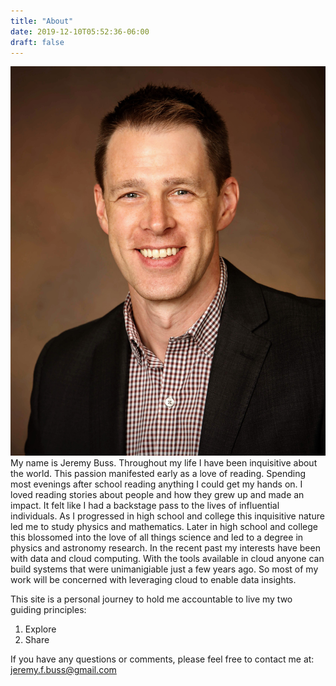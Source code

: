 ```yaml
---
title: "About"
date: 2019-12-10T05:52:36-06:00
draft: false
---
```


![Headshot](/static/img/about/jb_headshot.jpg)
My name is Jeremy Buss. Throughout my life I have been inquisitive about the world.
This passion manifested early as a love of reading. Spending most evenings after school reading anything I could get my hands on.
I loved reading stories about people and how they grew up and made an impact. 
It felt like I had a backstage pass to the lives of influential individuals.
As I progressed in high school and college this inquisitive nature led me to study physics and mathematics. 
Later in high school and college this blossomed into the love of all things science and led to a degree in physics and astronomy research.
In the recent past my interests have been with data and cloud computing. 
With the tools available in cloud anyone can build systems that were unimanigiable just a few years ago. 
So most of my work will be concerned with leveraging cloud to enable data insights.

This site is a personal journey to hold me accountable to live my two guiding principles:

1. Explore
2. Share

If you have any questions or comments, please feel free to contact me at: jeremy.f.buss@gmail.com
